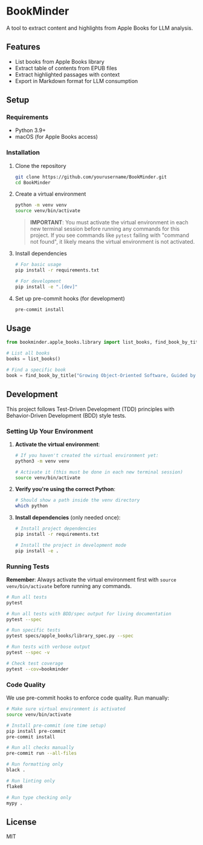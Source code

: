 # BookMinder

A tool to extract content and highlights from Apple Books for LLM analysis.

## Features

- List books from Apple Books library
- Extract table of contents from EPUB files
- Extract highlighted passages with context
- Export in Markdown format for LLM consumption

## Setup

### Requirements

- Python 3.9+
- macOS (for Apple Books access)

### Installation

1. Clone the repository
   ```bash
   git clone https://github.com/yourusername/BookMinder.git
   cd BookMinder
   ```

2. Create a virtual environment
   ```bash
   python -m venv venv
   source venv/bin/activate
   ```

   > **IMPORTANT**: You must activate the virtual environment in each new terminal session before running any commands for this project. If you see commands like `pytest` failing with "command not found", it likely means the virtual environment is not activated.

3. Install dependencies
   ```bash
   # For basic usage
   pip install -r requirements.txt

   # For development
   pip install -e ".[dev]"
   ```

4. Set up pre-commit hooks (for development)
   ```bash
   pre-commit install
   ```

## Usage

```python
from bookminder.apple_books.library import list_books, find_book_by_title

# List all books
books = list_books()

# Find a specific book
book = find_book_by_title("Growing Object-Oriented Software, Guided by Tests")
```

## Development

This project follows Test-Driven Development (TDD) principles with Behavior-Driven Development (BDD) style tests.

### Setting Up Your Environment

1. **Activate the virtual environment**:
   ```bash
   # If you haven't created the virtual environment yet:
   python3 -m venv venv

   # Activate it (this must be done in each new terminal session)
   source venv/bin/activate
   ```

2. **Verify you're using the correct Python**:
   ```bash
   # Should show a path inside the venv directory
   which python
   ```

3. **Install dependencies** (only needed once):
   ```bash
   # Install project dependencies
   pip install -r requirements.txt

   # Install the project in development mode
   pip install -e .
   ```

### Running Tests

**Remember**: Always activate the virtual environment first with `source venv/bin/activate` before running any commands.

```bash
# Run all tests
pytest

# Run all tests with BDD/spec output for living documentation
pytest --spec

# Run specific tests
pytest specs/apple_books/library_spec.py --spec

# Run tests with verbose output
pytest --spec -v

# Check test coverage
pytest --cov=bookminder
```

### Code Quality

We use pre-commit hooks to enforce code quality. Run manually:

```bash
# Make sure virtual environment is activated
source venv/bin/activate

# Install pre-commit (one time setup)
pip install pre-commit
pre-commit install

# Run all checks manually
pre-commit run --all-files

# Run formatting only
black .

# Run linting only
flake8

# Run type checking only
mypy .
```

## License

MIT
